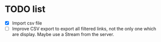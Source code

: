 # TODO list

- [x] Import csv file
- [ ] Improve CSV export to export all filtered links, not the only one which are display. Maybe use a Stream from the server. 

